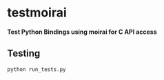 # testmoirai

**Test Python Bindings using moirai for C API access**

## Testing

`python run_tests.py`

